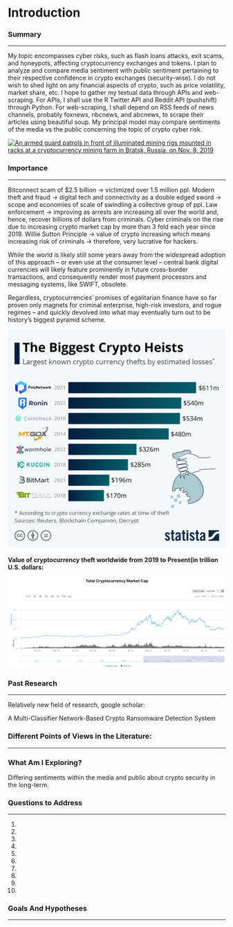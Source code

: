 # Introduction

### Summary 
---

My topic encompasses cyber risks, such as flash loans attacks, exit scams, and honeypots, affecting cryptocurrency exchanges and tokens. I plan to analyze and compare media sentiment with public sentiment pertaining to their respective confidence in crypto exchanges (security-wise). I do not wish to shed light on any financial aspects of crypto, such as price volatility, market share, etc. I hope to gather my textual data through APIs and web-scraping. For APIs, I shall use the R Twitter API and Reddit API (pushshift) through Python. For web-scraping, I shall depend on RSS feeds of news channels, probably foxnews, nbcnews, and abcnews, to scrape their articles using beautiful soup. My principal model may compare sentiments of the media vs the public concerning the topic of crypto cyber risk.

[![An armed guard patrols in front of illuminated mining rigs mounted in racks at a cryptocurrency mining farm in Bratsk, Russia, on Nov. 8, 2019](../images/Intro_Crypto_Server.jpeg)](https://www.nbcnews.com/tech/security/bitcoin-crypto-exchange-hacks-little-anyone-can-do-rcna7870)

### Importance
---

Bitconnect scam of $2.5 billion -> victimized over 1.5 million ppl. Modern theft and fraud -> digital tech and connectivity as a double edged sword -> scope and economies of scale of swindling a collective group of ppl. Law enforcement -> improving as arrests are increasing all over the world and, hence, recover billions of dollars from criminals. Cyber criminals on the rise due to increasing crypto market cap by more than 3 fold each year since 2019. Willie Sutton Principle -> value of crypto increasing which means increasing risk of criminals -> therefore, very lucrative for hackers.

While the world is likely still some years away from the widespread adoption of this approach – or even use at the consumer level – central bank digital currencies will likely feature prominently in future cross-border transactions, and consequently render most payment processors and messaging systems, like SWIFT, obsolete.

Regardless, cryptocurrencies’ promises of egalitarian finance have so far proven only magnets for criminal enterprise, high-risk investors, and rogue regimes – and quickly devolved into what may eventually turn out to be history’s biggest pyramid scheme. 

[![](../images/Intro_Why_Topic_Matters1.jpeg)](https://www.statista.com/chart/12707/largest-known-crypto-currency-thefts/)
<br /><br />
**Value of cryptocurrency theft worldwide from 2019 to Present(in trillion U.S. dollars:** <br /><br />
[![](../images/Crypto_Mkt_Cap.jpeg)](https://www.statista.com/statistics/730876/cryptocurrency-maket-value/)

### Past Research 
---

Relatively new field of research, google scholar:

A Multi-Classifier Network-Based Crypto Ransomware Detection System

### Different Points of Views in the Literature:
---



### What Am I Exploring?

Differing sentiments within the media and public about crypto security in the long-term.


### Questions to Address
---

1.
2.
3.
4.
5.
6.
7.
8.
9.
10.


### Goals And Hypotheses
---
